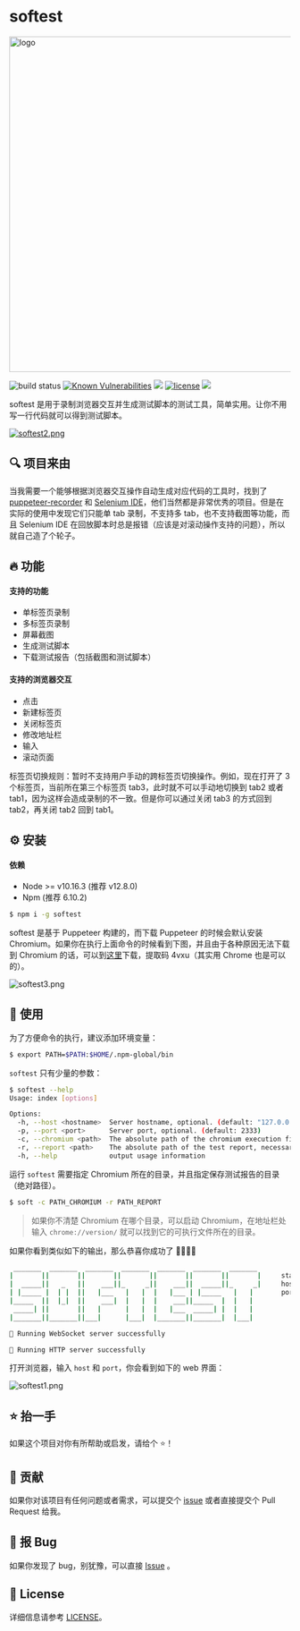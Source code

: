 # softest

<img src="https://i.loli.net/2019/09/21/5ybk4xDOeAgJwRL.png" alt="logo" width="600"></a>

![build status](https://travis-ci.org/prprprus/softest.svg?branch=master)
[![Known Vulnerabilities](https://snyk.io//test/github/prprprus/softest/badge.svg?targetFile=package.json)](https://snyk.io//test/github/prprprus/softest?targetFile=package.json)
[![](https://img.shields.io/badge/npm-6.10.2-orange)]()
[![license](https://img.shields.io/badge/license-license-yellow.svg)](./LICENSE)
[![](https://img.shields.io/badge/EN-%E8%8B%B1%E6%96%87-%09%236495ED.svg)](./README.md)

softest 是用于录制浏览器交互并生成测试脚本的测试工具，简单实用。让你不用写一行代码就可以得到测试脚本。

[![softest2.png](https://i.loli.net/2019/09/21/O3kMSqW4Deny7Al.png)](https://www.bilibili.com/video/av64092242/)

## 🔍 项目来由

当我需要一个能够根据浏览器交互操作自动生成对应代码的工具时，找到了 [puppeteer-recorder](https://github.com/checkly/puppeteer-recorder) 和 [Selenium IDE](https://www.seleniumhq.org/selenium-ide/)，他们当然都是非常优秀的项目。但是在实际的使用中发现它们只能单 tab 录制，不支持多 tab，也不支持截图等功能，而且 Selenium IDE 在回放脚本时总是报错（应该是对滚动操作支持的问题），所以就自己造了个轮子。

## 🔥 功能

#### 支持的功能

- 单标签页录制
- 多标签页录制
- 屏幕截图
- 生成测试脚本
- 下载测试报告（包括截图和测试脚本）

#### 支持的浏览器交互

- 点击
- 新建标签页
- 关闭标签页
- 修改地址栏
- 输入
- 滚动页面

标签页切换规则：暂时不支持用户手动的跨标签页切换操作。例如，现在打开了 3 个标签页，当前所在第三个标签页 tab3，此时就不可以手动地切换到 tab2 或者 tab1，因为这样会造成录制的不一致。但是你可以通过关闭 tab3 的方式回到 tab2，再关闭 tab2 回到 tab1。

## ⚙️ 安装

#### 依赖

- Node >= v10.16.3 (推荐 v12.8.0)
- Npm (推荐 6.10.2)

```bash
$ npm i -g softest
```

softest 是基于 Puppeteer 构建的，而下载 Puppeteer 的时候会默认安装 Chromium。如果你在执行上面命令的时候看到下图，并且由于各种原因无法下载到 Chromium 的话，可以到[这里](https://pan.baidu.com/s/1-ejd6EsOrcYGNCrzbj1hYw)下载，提取码 4vxu（其实用 Chrome 也是可以的）。

![softest3.png](https://i.loli.net/2019/09/21/fRx4vW9cXP1e73U.png)

## 🚀 使用

为了方便命令的执行，建议添加环境变量：

```bash
$ export PATH=$PATH:$HOME/.npm-global/bin
```

`softest` 只有少量的参数：

```bash
$ softest --help
Usage: index [options]

Options:
  -h, --host <hostname>  Server hostname, optional. (default: "127.0.0.1")
  -p, --port <port>      Server port, optional. (default: 2333)
  -c, --chromium <path>  The absolute path of the chromium execution file, necessary.
  -r, --report <path>    The absolute path of the test report, necessary.
  -h, --help             output usage information
```

运行 `softest` 需要指定 Chromium 所在的目录，并且指定保存测试报告的目录（绝对路径）。

```bash
$ soft -c PATH_CHROMIUM -r PATH_REPORT
```

> 如果你不清楚 Chromium 在哪个目录，可以启动 Chromium，在地址栏处输入 `chrome://version/` 就可以找到它的可执行文件所在的目录。

如果你看到类似如下的输出，那么恭喜你成功了 🎉🎉🎉👏

```bash
 _______  _______  _______  _______  _______  _______  _______
|       ||       ||       ||       ||       ||       ||       |     status: running
|  _____||   _   ||    ___||_     _||    ___||  _____||_     _|     host: 127.0.0.1
| |_____ |  | |  ||   |___   |   |  |   |___ | |_____   |   |       port: 2333
|_____  ||  |_|  ||    ___|  |   |  |    ___||_____  |  |   |
 _____| ||       ||   |      |   |  |   |___  _____| |  |   |
|_______||_______||___|      |___|  |_______||_______|  |___|

🎉 Running WebSocket server successfully

🎉 Running HTTP server successfully
```

打开浏览器，输入 `host` 和 `port`，你会看到如下的 web 界面：

![softest1.png](https://i.loli.net/2019/09/21/rpWZjdP5lkYwHJM.png)

## ⭐️ 抬一手

如果这个项目对你有所帮助或启发，请给个 ️️⭐️！

## 👏 贡献

如果你对该项目有任何问题或者需求，可以提交个 [issue](https://github.com/prprprus/softest/issues) 或者直接提交个 Pull Request 给我。

## 🐞 报 Bug

如果你发现了 bug，别犹豫，可以直接 [Issue](https://github.com/prprprus/softest/issues) 。

## 📝 License

详细信息请参考 [LICENSE](./LICENSE)。
